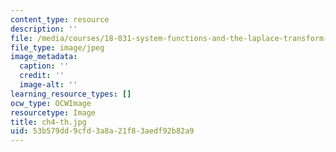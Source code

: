 ```yaml
---
content_type: resource
description: ''
file: /media/courses/18-031-system-functions-and-the-laplace-transform-spring-2019/53b579dd9cfd3a8a21f83aedf92b82a9_ch4-th.jpg
file_type: image/jpeg
image_metadata:
  caption: ''
  credit: ''
  image-alt: ''
learning_resource_types: []
ocw_type: OCWImage
resourcetype: Image
title: ch4-th.jpg
uid: 53b579dd-9cfd-3a8a-21f8-3aedf92b82a9
---
```

